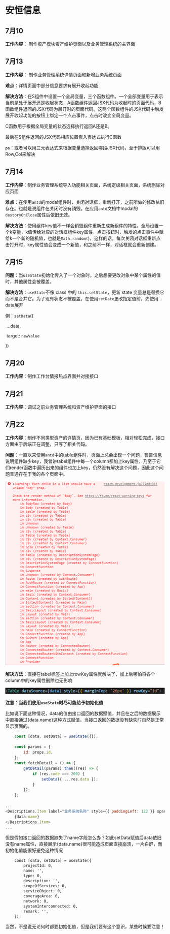 # 安恒信息

## 7月10

**工作内容**： 制作资产模块资产维护页面以及业务管理系统的主界面

 

## 7月13

**工作内容**： 制作业务管理系统详情页面和新增业务系统页面

 

**难点**：详情页面中部分信息要求有展开收起功能

 

**解决方法**：在S组件中设置一个全局变量，三个函数组件。一个全部变量用于表示当前是处于展开还是收起状态，A函数组件返回JSX代码为收起时的页面代码，B函数组件返回的JSX代码为展开时的页面代码。这两个函数组件的JSX代码中触发展开收起功能的按钮上绑定一个点击事件，点击时改变全局变量。

C函数用于根据全局变量的状态选择执行返回A还是B。

最后在S组件返回的JSX代码相应位置嵌入表达式执行C函数

**`ps`**：或者可以用三元表达式来根据变量选择返回哪段JSX代码，至于排版可以用Row,Col来解决

 

 

## 7月14

**工作内容**：制作业务管理系统导入功能相关页面，系统定级相关页面，系统删除对应页面

 

**难点**：在使用`antd`的modal组件时，关闭对话框，重新打开，之前所做的修改依旧存在。也就是说组件在关闭时没有销毁。在应用`antd`文档中modal的`destoryOnClose`属性后依旧无效。

 

**解决方法**：使用组件key值不一样会销毁组件重新生成新组件的特性。全局设置一个k变量，k值传给对应的对话框组件key属性，点击按钮时，触发的点击事件中赋给k一个新的随机值，也就是`Math.random(`)，这样的话，每次关闭对话框重新点击打开时，key属性值会变成一个新值，和之前不一样，对话框就会重新创建。

 

## 7月15

**问题**：当`useState`初始化传入了一个对象时，之后想要更改对象中某个属性的值时，其他属性会被覆盖。

 

**解决方法**：`useState`不像 class 中的 `this.setState`，更新 state 变量总是替换它而不是合并它。为了现有状态不被覆盖，在使用`setDate`更改指定值前，先使用…data展开

例：`setData`({

​          …data,

​          target: `newValue`

})

 

## 7月20

**工作内容**：制作工作台情报热点界面并对接接口

 

## 7月21

**工作内容**：调试之前业务管理系统和资产维护界面的接口

 

## 7月22

**工作内容**：制作不同类型资产的详情页，因为已有基础模板，相对轻松完成，接口方面由于后端正在调整，只写了相关代码。

 

**问题**：一直以来使用`antd`中的table组件时，页面上总会出现一个问题，警告信息说明组件缺少key，我曾讲tabel组件中每一个column都加上key属性，乃至于它们render函数中遍历出来的组件也加上key，仍然没有解决这个问题，因此这个问题普通存在于我的各个页面中。

![img](images/warn1.png)

**解决方法**：直接在tabel标签上加上rowKey属性就解决了，加上后哪怕将各个column中的key属性删除也无影响

![img](images/example1.png)



**注意**：**当我们使用`useState`时尽可能给予初始化值**

比如说下面这种情况，data的值由接口返回的数据赋值，并且在之后的数据展示中直接通过{data.name}这种方式赋值，当接口返回的数据没有缺失时自然是正常显示页面的。

```javascript
    const [data, setData] = useState({});

    const params = {
        id: props.id,
    };
    const fetchDetail = () => {
        getDetail(params).then((res) => {
            if (res.code === 200) {
                setData({ ...res.data });
            }
        });
    };

...
<Descriptions.Item label="业务系统名称" style={{ paddingLeft: 122 }} span={2}>
    {data.name}
</Descriptions.Item>
...
```

但是假如接口返回的数据缺失了name字段怎么办？如此setData赋值后data依旧没有name属性，直接展示{data.name}很可能造成页面直接崩溃，一片白屏，而初始化值能很好避免这种情况

```react
    const [data, setData] = useState({
        projectId: 0,
        name: '',
        type: 0,
        description: '',
        scopeOfServices: 0,
        serviceObject: 0,
        coverageArea: 0,
        network: 0,
        systemInterconnected: 0,
        remark: '',
    });
```

当然，不是说无论何时都要初始化值，但是我们要有这个意识，某些时候要注意！

